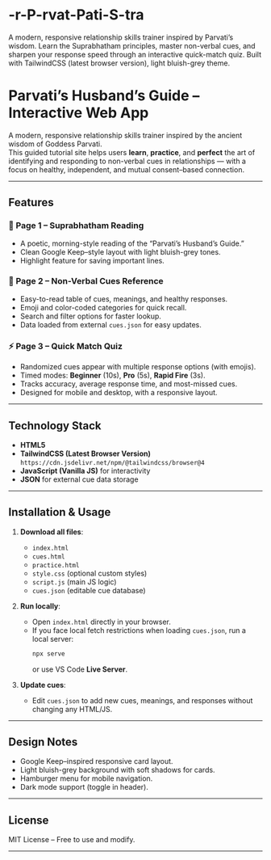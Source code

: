 # -r-P-rvat-Pati-S-tra
A modern, responsive relationship skills trainer inspired by Parvati’s wisdom. Learn the Suprabhatham principles, master non-verbal cues, and sharpen your response speed through an interactive quick-match quiz. Built with TailwindCSS (latest browser version), light bluish-grey theme.

# Parvati’s Husband’s Guide – Interactive Web App

A modern, responsive relationship skills trainer inspired by the ancient wisdom of Goddess Parvati.  
This guided tutorial site helps users **learn**, **practice**, and **perfect** the art of identifying and responding to non-verbal cues in relationships — with a focus on healthy, independent, and mutual consent–based connection.

---

## Features

### 📖 Page 1 – Suprabhatham Reading
- A poetic, morning-style reading of the “Parvati’s Husband’s Guide.”
- Clean Google Keep–style layout with light bluish-grey tones.
- Highlight feature for saving important lines.

### 👀 Page 2 – Non-Verbal Cues Reference
- Easy-to-read table of cues, meanings, and healthy responses.
- Emoji and color-coded categories for quick recall.
- Search and filter options for faster lookup.
- Data loaded from external `cues.json` for easy updates.

### ⚡ Page 3 – Quick Match Quiz
- Randomized cues appear with multiple response options (with emojis).
- Timed modes: **Beginner** (10s), **Pro** (5s), **Rapid Fire** (3s).
- Tracks accuracy, average response time, and most-missed cues.
- Designed for mobile and desktop, with a responsive layout.

---

## Technology Stack
- **HTML5**
- **TailwindCSS (Latest Browser Version)**  
  `https://cdn.jsdelivr.net/npm/@tailwindcss/browser@4`
- **JavaScript (Vanilla JS)** for interactivity
- **JSON** for external cue data storage

---

## Installation & Usage

1. **Download all files**:
   - `index.html`
   - `cues.html`
   - `practice.html`
   - `style.css` (optional custom styles)
   - `script.js` (main JS logic)
   - `cues.json` (editable cue database)

2. **Run locally**:
   - Open `index.html` directly in your browser.
   - If you face local fetch restrictions when loading `cues.json`, run a local server:
     ```bash
     npx serve
     ```
     or use VS Code **Live Server**.

3. **Update cues**:
   - Edit `cues.json` to add new cues, meanings, and responses without changing any HTML/JS.

---

## Design Notes
- Google Keep–inspired responsive card layout.
- Light bluish-grey background with soft shadows for cards.
- Hamburger menu for mobile navigation.
- Dark mode support (toggle in header).

---

## License
MIT License – Free to use and modify.

---

